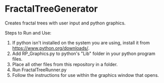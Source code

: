# FractalTreeGenerator
Creates fractal trees with user input and python graphics.


Steps to Run and Use:
1. If python isn't installed on the system you are using, install it from https://www.python.org/downloads/.
2. Add RP_Graphics.py to python's "Lib" folder in your python program files.
3. Place all other files from this repository in a folder.
4. Run FractalTreeRunner.py
5. Follow the instructions for use within the graphics window that opens.
